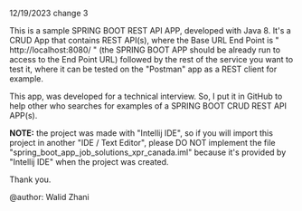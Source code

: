 12/19/2023 change 3

This is a sample SPRING BOOT REST API APP, developed with
Java 8. It's a CRUD App that contains REST API(s), where the
Base URL End Point is " http://localhost:8080/ " 
(the SPRING BOOT APP should be already run to access to 
the End Point URL) followed by the rest of the service
you want to test it, where it can be tested on the "Postman"
app as a REST client for example.

This app, was developed for a technical interview.
So, I put it in GitHub to help other who searches for examples
of a SPRING BOOT CRUD REST API APP(s).

**NOTE:** the project was made with "Intellij IDE", so if you will
import this project in another "IDE / Text Editor", please 
DO NOT implement the file "spring_boot_app_job_solutions_xpr_canada.iml"
because it's provided by "Intellij IDE" when the project was
created.

Thank you.

@author: Walid Zhani
